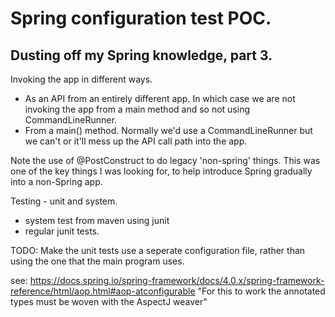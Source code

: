 # Spring configuration test POC.

## Dusting off my Spring knowledge, part 3.

Invoking the app in different ways.
- As an API from an entirely different app.
In which case we are not invoking the app from a main method and so not using CommandLineRunner.
- From a main() method.
Normally we'd use a CommandLineRunner but we can't or it'll mess up the API call path into the app.

Note the use of @PostConstruct to do legacy 'non-spring' things. This was one of the key things I was looking for, to help introduce Spring gradually into a non-Spring app.

Testing - unit and system.
- system test from maven using junit
- regular junit tests.

TODO: Make the unit tests use a seperate configuration file, rather than using the one that the main program uses.


see: https://docs.spring.io/spring-framework/docs/4.0.x/spring-framework-reference/html/aop.html#aop-atconfigurable
"For this to work the annotated types must be woven with the AspectJ weaver"
